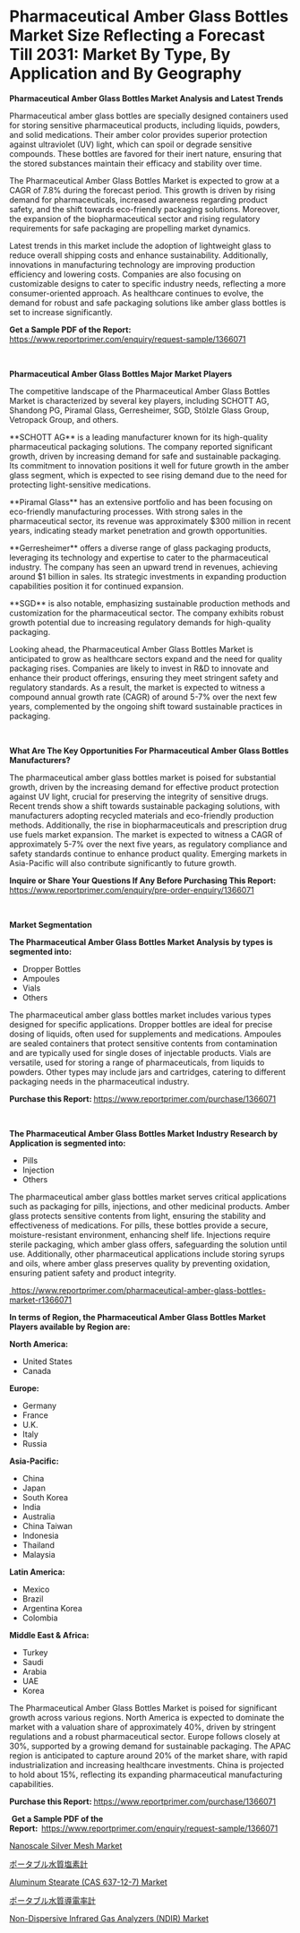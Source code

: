 <p><h1>Pharmaceutical Amber Glass Bottles Market Size Reflecting a Forecast Till 2031: Market By Type, By Application and By Geography</h1></p><p><strong>Pharmaceutical Amber Glass Bottles Market Analysis and Latest Trends</strong></p>
<p><p>Pharmaceutical amber glass bottles are specially designed containers used for storing sensitive pharmaceutical products, including liquids, powders, and solid medications. Their amber color provides superior protection against ultraviolet (UV) light, which can spoil or degrade sensitive compounds. These bottles are favored for their inert nature, ensuring that the stored substances maintain their efficacy and stability over time. </p><p>The Pharmaceutical Amber Glass Bottles Market is expected to grow at a CAGR of 7.8% during the forecast period. This growth is driven by rising demand for pharmaceuticals, increased awareness regarding product safety, and the shift towards eco-friendly packaging solutions. Moreover, the expansion of the biopharmaceutical sector and rising regulatory requirements for safe packaging are propelling market dynamics.</p><p>Latest trends in this market include the adoption of lightweight glass to reduce overall shipping costs and enhance sustainability. Additionally, innovations in manufacturing technology are improving production efficiency and lowering costs. Companies are also focusing on customizable designs to cater to specific industry needs, reflecting a more consumer-oriented approach. As healthcare continues to evolve, the demand for robust and safe packaging solutions like amber glass bottles is set to increase significantly.</p></p>
<p><strong>Get a Sample PDF of the Report:&nbsp;</strong> <a href="https://www.reportprimer.com/enquiry/request-sample/1366071">https://www.reportprimer.com/enquiry/request-sample/1366071</a></p>
<p>&nbsp;</p>
<p><strong>Pharmaceutical Amber Glass Bottles Major Market Players</strong></p>
<p><p>The competitive landscape of the Pharmaceutical Amber Glass Bottles Market is characterized by several key players, including SCHOTT AG, Shandong PG, Piramal Glass, Gerresheimer, SGD, Stölzle Glass Group, Vetropack Group, and others. </p><p>**SCHOTT AG** is a leading manufacturer known for its high-quality pharmaceutical packaging solutions. The company reported significant growth, driven by increasing demand for safe and sustainable packaging. Its commitment to innovation positions it well for future growth in the amber glass segment, which is expected to see rising demand due to the need for protecting light-sensitive medications.</p><p>**Piramal Glass** has an extensive portfolio and has been focusing on eco-friendly manufacturing processes. With strong sales in the pharmaceutical sector, its revenue was approximately $300 million in recent years, indicating steady market penetration and growth opportunities.</p><p>**Gerresheimer** offers a diverse range of glass packaging products, leveraging its technology and expertise to cater to the pharmaceutical industry. The company has seen an upward trend in revenues, achieving around $1 billion in sales. Its strategic investments in expanding production capabilities position it for continued expansion.</p><p>**SGD** is also notable, emphasizing sustainable production methods and customization for the pharmaceutical sector. The company exhibits robust growth potential due to increasing regulatory demands for high-quality packaging.</p><p>Looking ahead, the Pharmaceutical Amber Glass Bottles Market is anticipated to grow as healthcare sectors expand and the need for quality packaging rises. Companies are likely to invest in R&D to innovate and enhance their product offerings, ensuring they meet stringent safety and regulatory standards. As a result, the market is expected to witness a compound annual growth rate (CAGR) of around 5-7% over the next few years, complemented by the ongoing shift toward sustainable practices in packaging.</p></p>
<p>&nbsp;</p>
<p><strong>What Are The Key Opportunities For Pharmaceutical Amber Glass Bottles Manufacturers?</strong></p>
<p><p>The pharmaceutical amber glass bottles market is poised for substantial growth, driven by the increasing demand for effective product protection against UV light, crucial for preserving the integrity of sensitive drugs. Recent trends show a shift towards sustainable packaging solutions, with manufacturers adopting recycled materials and eco-friendly production methods. Additionally, the rise in biopharmaceuticals and prescription drug use fuels market expansion. The market is expected to witness a CAGR of approximately 5-7% over the next five years, as regulatory compliance and safety standards continue to enhance product quality. Emerging markets in Asia-Pacific will also contribute significantly to future growth.</p></p>
<p><strong>Inquire or Share Your Questions If Any Before Purchasing This Report:</strong> <a href="https://www.reportprimer.com/enquiry/pre-order-enquiry/1366071">https://www.reportprimer.com/enquiry/pre-order-enquiry/1366071</a></p>
<p>&nbsp;</p>
<p><strong>Market Segmentation</strong></p>
<p><strong>The Pharmaceutical Amber Glass Bottles Market Analysis by types is segmented into:</strong></p>
<p><ul><li>Dropper Bottles</li><li>Ampoules</li><li>Vials</li><li>Others</li></ul></p>
<p><p>The pharmaceutical amber glass bottles market includes various types designed for specific applications. Dropper bottles are ideal for precise dosing of liquids, often used for supplements and medications. Ampoules are sealed containers that protect sensitive contents from contamination and are typically used for single doses of injectable products. Vials are versatile, used for storing a range of pharmaceuticals, from liquids to powders. Other types may include jars and cartridges, catering to different packaging needs in the pharmaceutical industry.</p></p>
<p><strong>Purchase this Report:&nbsp;</strong><a href="https://www.reportprimer.com/purchase/1366071">https://www.reportprimer.com/purchase/1366071</a></p>
<p>&nbsp;</p>
<p><strong>The Pharmaceutical Amber Glass Bottles Market Industry Research by Application is segmented into:</strong></p>
<p><ul><li>Pills</li><li>Injection</li><li>Others</li></ul></p>
<p><p>The pharmaceutical amber glass bottles market serves critical applications such as packaging for pills, injections, and other medicinal products. Amber glass protects sensitive contents from light, ensuring the stability and effectiveness of medications. For pills, these bottles provide a secure, moisture-resistant environment, enhancing shelf life. Injections require sterile packaging, which amber glass offers, safeguarding the solution until use. Additionally, other pharmaceutical applications include storing syrups and oils, where amber glass preserves quality by preventing oxidation, ensuring patient safety and product integrity.</p></p>
<p><a href="https://www.reportprimer.com/pharmaceutical-amber-glass-bottles-market-r1366071">&nbsp;https://www.reportprimer.com/pharmaceutical-amber-glass-bottles-market-r1366071</a></p>
<p><strong>In terms of Region, the Pharmaceutical Amber Glass Bottles Market Players available by Region are:</strong></p>
<p>
    <p> <strong> North America: </strong>
        <ul>
            <li>United States</li>
            <li>Canada</li>
        </ul>
        </p> 
    <p> <strong> Europe: </strong>
        <ul>
            <li>Germany</li>
            <li>France</li>
            <li>U.K.</li>
            <li>Italy</li>
            <li>Russia</li>
        </ul>
        </p> 
    <p> <strong> Asia-Pacific: </strong>
        <ul>
            <li>China</li>
            <li>Japan</li>
            <li>South Korea</li>
            <li>India</li>
            <li>Australia</li>
            <li>China Taiwan</li>
            <li>Indonesia</li>
            <li>Thailand</li>
            <li>Malaysia</li>
        </ul>
        </p> 
    <p> <strong> Latin America: </strong>
        <ul>
            <li>Mexico</li>
            <li>Brazil</li>
            <li>Argentina Korea</li>
            <li>Colombia</li>
        </ul>
        </p> 
    <p> <strong> Middle East & Africa: </strong>
        <ul>
            <li>Turkey</li>
            <li>Saudi</li>
            <li>Arabia</li>
            <li>UAE</li>
            <li>Korea</li>
        </ul>
    </p>
    </p>
<p><p>The Pharmaceutical Amber Glass Bottles Market is poised for significant growth across various regions. North America is expected to dominate the market with a valuation share of approximately 40%, driven by stringent regulations and a robust pharmaceutical sector. Europe follows closely at 30%, supported by a growing demand for sustainable packaging. The APAC region is anticipated to capture around 20% of the market share, with rapid industrialization and increasing healthcare investments. China is projected to hold about 15%, reflecting its expanding pharmaceutical manufacturing capabilities.</p></p>
<p><strong>Purchase this Report: </strong><a href="https://www.reportprimer.com/purchase/1366071">https://www.reportprimer.com/purchase/1366071</a></p>
<p>&nbsp;<strong>Get a Sample PDF of the Report:&nbsp;&nbsp;</strong><a href="https://www.reportprimer.com/enquiry/request-sample/1366071">https://www.reportprimer.com/enquiry/request-sample/1366071</a></p>
<p><strong></strong></p>
<p><p><a href="https://issuu.com/reportprime-2/docs/nanoscale-silver-mesh-market-size-2_2e51b7cc577300">Nanoscale Silver Mesh Market</a></p><p><a href="https://medium.com/@monroethiel2023/%E3%83%9D%E3%83%BC%E3%82%BF%E3%83%96%E3%83%AB%E6%B0%B4%E8%B3%AA%E5%A1%A9%E7%B4%A0%E8%A8%88%E5%B8%82%E5%A0%B4%E3%81%AE%E3%83%8A%E3%83%93%E3%82%B2%E3%83%BC%E3%82%B7%E3%83%A7%E3%83%B3-2024%E5%B9%B4%E3%81%8B%E3%82%892031%E5%B9%B4%E3%81%BE%E3%81%A7%E3%81%AE%E5%B0%82%E9%96%80%E5%88%86%E6%9E%90%E3%81%A8%E5%B8%82%E5%A0%B4%E4%BA%88%E6%B8%AC-471b2d1f6825">ポータブル水質塩素計</a></p><p><a href="https://medium.com/@mdjuwelrana81530_83630/global-aluminum-stearate-cas-637-12-7-market-opportunities-and-forecast-for-period-from-2024-to-930d7aeecf54?postPublishedType=repub">Aluminum Stearate (CAS 637-12-7) Market</a></p><p><a href="https://medium.com/@monroethiel2023/%E3%83%9D%E3%83%BC%E3%82%BF%E3%83%96%E3%83%AB%E6%B0%B4%E8%B3%AA%E5%B0%8E%E9%9B%BB%E7%8E%87%E8%A8%88%E5%B8%82%E5%A0%B4%E3%81%AE%E3%83%88%E3%83%AC%E3%83%B3%E3%83%89-%E5%BF%9C%E7%94%A8-%E3%81%8A%E3%82%88%E3%81%B3%E5%9C%B0%E5%9F%9F%E5%B8%82%E5%A0%B4%E3%81%AE%E3%82%A4%E3%83%B3%E3%82%B5%E3%82%A4%E3%83%88%E3%82%92%E6%8E%A8%E9%80%B2%E3%81%99%E3%82%8B%E8%A6%81%E5%9B%A0-2024%E5%B9%B4-2031%E5%B9%B4-f10cc5e33841?postPublishedType=repub">ポータブル水質導電率計</a></p><p><a href="https://medium.com/@mdjuwelrana81530_83630/non-dispersive-infrared-gas-analyzers-ndir-market-outlook-and-forecast-from-2024-to-2031-b82b003b1031?postPublishedType=repub">Non-Dispersive Infrared Gas Analyzers (NDIR) Market</a></p></p>